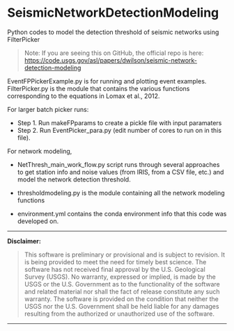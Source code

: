 # SeismicNetworkDetectionModeling
 Python codes to model the detection threshold of seismic networks using FilterPicker

> Note: If you are seeing this on GitHub, the official repo is here:
https://code.usgs.gov/asl/papers/dwilson/seismic-network-detection-modeling


EventFPPickerExample.py is for running and plotting event examples.
FilterPicker.py is the module that contains the various functions corresponding to the equations in Lomax et al., 2012.

For larger batch picker runs:
* Step 1. Run makeFPparams to create a pickle file with input paramaters
* Step 2. Run EventPicker_para.py (edit number of cores to run on in this file).

For network modeling,
- NetThresh\_main\_work\_flow.py
script runs through several approaches to get station info and noise values (from IRIS, from a CSV file, etc.) and model the network detection threshold.

- thresholdmodeling.py
is the module containing all the network modeling functions

- environment.yml
contains the conda environment info that this code was developed on.


---------------------------------------------------------

**Disclaimer:**

>This software is preliminary or provisional and is subject to revision. It is 
being provided to meet the need for timely best science. The software has not 
received final approval by the U.S. Geological Survey (USGS). No warranty, 
expressed or implied, is made by the USGS or the U.S. Government as to the 
functionality of the software and related material nor shall the fact of release 
constitute any such warranty. The software is provided on the condition that 
neither the USGS nor the U.S. Government shall be held liable for any damages 
resulting from the authorized or unauthorized use of the software.

---------------------------------------------------------
